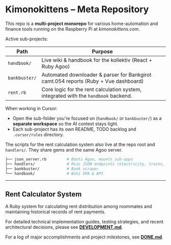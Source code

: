 # Kimonokittens – Meta Repository

This repo is a **multi-project monorepo** for various home-automation and finance tools running on the Raspberry Pi at _kimonokittens.com_.

Active sub-projects:

| Path | Purpose |
|------|---------|
| `handbook/` | Live wiki & handbook for the kollektiv (React + Ruby Agoo) |
| `bankbuster/`| Automated downloader & parser for Bankgirot camt.054 reports (Ruby + Vue dashboard) |
| `rent.rb`   | Core logic for the rent calculation system, integrated with the `handbook` backend. |


When working in Cursor:

* Open the sub-folder you're focused on (`handbook/` or `bankbuster/`) as a **separate workspace** so the AI context stays tight.
* Each sub-project has its own README, TODO backlog and `.cursor/rules` directory.

The scripts for the rent calculation system also live at the repo root and `handlers/`. They share gems and the same Agoo server.

```bash
├── json_server.rb         # Boots Agoo, mounts sub-apps
├── handlers/              # Misc JSON endpoints (electricity, trains, rent, etc.)
├── bankbuster/            # Bank scraper
└── handbook/              # Wiki SPA & API
```

---

## Rent Calculator System

A Ruby system for calculating rent distribution among roommates and maintaining historical records of rent payments.

For detailed technical implementation guides, testing strategies, and recent architectural decisions, please see [**DEVELOPMENT.md**](DEVELOPMENT.md).

For a log of major accomplishments and project milestones, see [**DONE.md**](DONE.md).
